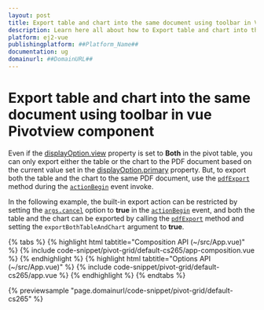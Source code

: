 ```yaml
---
layout: post
title: Export table and chart into the same document using toolbar in Vue Pivotview component | Syncfusion
description: Learn here all about how to Export table and chart into the same document using toolbar in Syncfusion Vue Pivotview component of Syncfusion Essential JS 2 and more.
platform: ej2-vue
publishingplatform: ##Platform_Name##
documentation: ug
domainurl: ##DomainURL##
---
```


<!-- markdownlint-disable MD009 -->

# Export table and chart into the same document using toolbar in vue Pivotview component

Even if the [displayOption.view](https://ej2.syncfusion.com/vue/documentation/api/pivotview/#displayoption) property is set to **Both** in the pivot table, you can only export either the table or the chart to the PDF document based on the current value set in the [displayOption.primary](https://ej2.syncfusion.com/vue/documentation/api/pivotview/#displayoption) property. But, to export both the table and the chart to the same PDF document, use the [`pdfExport`](https://ej2.syncfusion.com/vue/documentation/api/pivotview/#pdfexport) method during the [`actionBegin`](https://ej2.syncfusion.com/vue/documentation/api/pivotview/#actionbegin) event invoke.

In the following example, the built-in export action can be restricted by setting the [`args.cancel`](https://ej2.syncfusion.com/vue/documentation/api/pivotview/pivotActionBeginEventArgs/#cancel) option to **true** in the [`actionBegin`](https://ej2.syncfusion.com/vue/documentation/api/pivotview/#actionbegin) event, and both the table and the chart can be exported by calling the [`pdfExport`](https://ej2.syncfusion.com/vue/documentation/api/pivotview/#pdfexport) method and setting the `exportBothTableAndChart` argument to **true**.

{% tabs %}
{% highlight html tabtitle="Composition API (~/src/App.vue)" %}
{% include code-snippet/pivot-grid/default-cs265/app-composition.vue %}
{% endhighlight %}
{% highlight html tabtitle="Options API (~/src/App.vue)" %}
{% include code-snippet/pivot-grid/default-cs265/app.vue %}
{% endhighlight %}
{% endtabs %}
        
{% previewsample "page.domainurl/code-snippet/pivot-grid/default-cs265" %}
